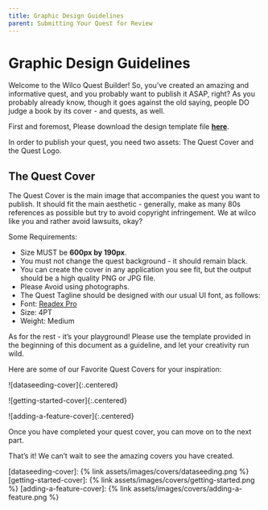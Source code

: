 ```yaml
---
title: Graphic Design Guidelines
parent: Submitting Your Quest for Review
---
```


# Graphic Design Guidelines

Welcome to the Wilco Quest Builder! So, you’ve created an amazing and informative quest, and you probably want to publish it ASAP, right? As you probably already know, though it goes against the old saying, people DO judge a book by its cover - and quests, as well.

First and foremost, Please download the design template file **[here](https://drive.google.com/file/d/1BwGL7DgUpXSwxdjjBPjWIMdnSJHHmERY/view?usp=sharing)**.

In order to publish your quest, you need two assets: The Quest Cover and the Quest Logo.

## The Quest Cover

The Quest Cover is the main image that accompanies the quest you want to publish. It should fit the main aesthetic - generally, make as many 80s references as possible but try to avoid copyright infringement. We at wilco like you and rather avoid lawsuits, okay?

Some Requirements:

- Size MUST be **600px by 190px**.
- You must not change the quest background - it should remain black.
- You can create the cover in any application you see fit, but the output should be a high quality PNG or JPG file.
- Please Avoid using photographs.
- The Quest Tagline should be designed with our usual UI font, as follows:
- Font: [Readex Pro]
- Size: 4PT
- Weight: Medium

As for the rest - it’s your playground! Please use the template provided in the beginning of this document as a guideline, and let your creativity run wild.

Here are some of our Favorite Quest Covers for your inspiration:

![dataseeding-cover]{:.centered}

![getting-started-cover]{:.centered}

![adding-a-feature-cover]{:.centered}

Once you have completed your quest cover, you can move on to the next part.

That’s it! We can’t wait to see the amazing covers you have created.

[Readex Pro]: https://fonts.google.com/specimen/Readex+Pro?query=readex

[dataseeding-cover]: {% link assets/images/covers/dataseeding.png %} 
[getting-started-cover]: {% link assets/images/covers/getting-started.png %}
[adding-a-feature-cover]: {% link assets/images/covers/adding-a-feature.png %}

